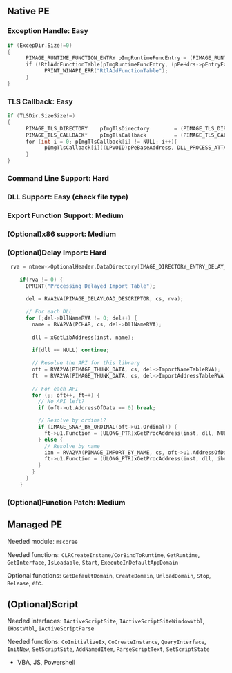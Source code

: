 ## Native PE
### Exception Handle: Easy
```c
if (ExcepDir.Size!=0)
{
      PIMAGE_RUNTIME_FUNCTION_ENTRY pImgRuntimeFuncEntry = (PIMAGE_RUNTIME_FUNCTION_ENTRY)(pPeBaseAddress + pPeHdrs->pEntryExceptionDataDir->VirtualAddress);
      if (!RtlAddFunctionTable(pImgRuntimeFuncEntry, (pPeHdrs->pEntryExceptionDataDir->Size / sizeof(IMAGE_RUNTIME_FUNCTION_ENTRY)), pPeBaseAddress)) {
            PRINT_WINAPI_ERR("RtlAddFunctionTable");
      }
}
```
### TLS Callback: Easy
```c
if (TLSDir.SizeSize!=)
{
      PIMAGE_TLS_DIRECTORY    pImgTlsDirectory        = (PIMAGE_TLS_DIRECTORY)(pPeBaseAddress + pPeHdrs->pEntryTLSDataDir->VirtualAddress);
      PIMAGE_TLS_CALLBACK*    pImgTlsCallback         = (PIMAGE_TLS_CALLBACK*)(pImgTlsDirectory->AddressOfCallBacks);
      for (int i = 0; pImgTlsCallback[i] != NULL; i++){
            pImgTlsCallback[i]((LPVOID)pPeBaseAddress, DLL_PROCESS_ATTACH, NULL);
      }
}
```

### Command Line Support: Hard

### DLL Support: Easy (check file type)

### Export Function Support: Medium

### (Optional)x86 support: Medium

### (Optional)Delay Import: Hard
```c
 rva = ntnew->OptionalHeader.DataDirectory[IMAGE_DIRECTORY_ENTRY_DELAY_IMPORT].VirtualAddress;
    
    if(rva != 0) {
      DPRINT("Processing Delayed Import Table");
      
      del = RVA2VA(PIMAGE_DELAYLOAD_DESCRIPTOR, cs, rva);
      
      // For each DLL
      for (;del->DllNameRVA != 0; del++) {
        name = RVA2VA(PCHAR, cs, del->DllNameRVA);
        
        dll = xGetLibAddress(inst, name);
        
        if(dll == NULL) continue;
        
        // Resolve the API for this library
        oft = RVA2VA(PIMAGE_THUNK_DATA, cs, del->ImportNameTableRVA);
        ft  = RVA2VA(PIMAGE_THUNK_DATA, cs, del->ImportAddressTableRVA);
          
        // For each API
        for (;; oft++, ft++) {
          // No API left?
          if (oft->u1.AddressOfData == 0) break;

          // Resolve by ordinal?
          if (IMAGE_SNAP_BY_ORDINAL(oft->u1.Ordinal)) {
            ft->u1.Function = (ULONG_PTR)xGetProcAddress(inst, dll, NULL, oft->u1.Ordinal);
          } else {
            // Resolve by name
            ibn = RVA2VA(PIMAGE_IMPORT_BY_NAME, cs, oft->u1.AddressOfData);
            ft->u1.Function = (ULONG_PTR)xGetProcAddress(inst, dll, ibn->Name, 0);
          }
        }
      }
    }
```

### (Optional)Function Patch: Medium


## Managed PE
Needed module: `mscoree`

Needed functions: `CLRCreateInstane/CorBindToRuntime`, `GetRuntime`, `GetInterface`, `IsLoadable`, `Start`, `ExecuteInDefaultAppDomain` 

Optional functions: `GetDefaultDomain`, `CreateDomain`, `UnloadDomain`, `Stop`, `Release`, etc.




## (Optional)Script
Needed interfaces: `IActiveScriptSite`, `IActiveScriptSiteWindowVtbl`, `IHostVtbl`, `IActiveScriptParse`

Needed functions: `CoInitializeEx`, `CoCreateInstance`, `QueryInterface`,  `InitNew`, `SetScriptSite`, `AddNamedItem`, `ParseScriptText`, `SetScriptState`

- VBA, JS, Powershell
